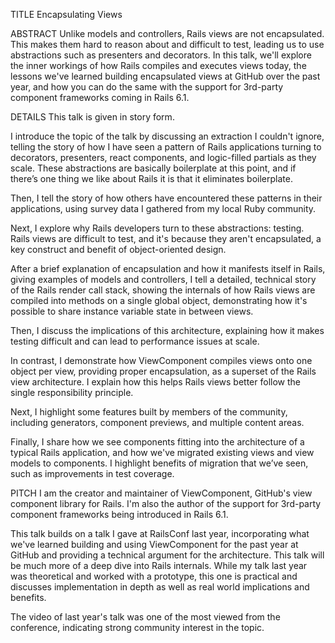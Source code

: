 TITLE
Encapsulating Views

ABSTRACT
Unlike models and controllers, Rails views are not encapsulated. This makes them hard to reason about and difficult to test, leading us to use abstractions such as presenters and decorators. In this talk, we'll explore the inner workings of how Rails compiles and executes views today, the lessons we've learned building encapsulated views at GitHub over the past year, and how you can do the same with the support for 3rd-party component frameworks coming in Rails 6.1.

DETAILS
This talk is given in story form.

I introduce the topic of the talk by discussing an extraction I couldn't ignore, telling the story of how I have seen a pattern of Rails applications turning to decorators, presenters, react components, and logic-filled partials as they scale. These abstractions are basically boilerplate at this point, and if there’s one thing we like about Rails it is that it eliminates boilerplate.

Then, I tell the story of how others have encountered these patterns in their applications, using survey data I gathered from my local Ruby community.

Next, I explore why Rails developers turn to these abstractions: testing. Rails views are difficult to test, and it's because they aren't encapsulated, a key construct and benefit of object-oriented design.

After a brief explanation of encapsulation and how it manifests itself in Rails, giving examples of models and controllers, I tell a detailed, technical story of the Rails render call stack, showing the internals of how Rails views are compiled into methods on a single global object, demonstrating how it's possible to share instance variable state in between views.

Then, I discuss the implications of this architecture, explaining how it makes testing difficult and can lead to performance issues at scale.

In contrast, I demonstrate how ViewComponent compiles views onto one object per view, providing proper encapsulation, as a superset of the Rails view architecture. I explain how this helps Rails views better follow the single responsibility principle.

Next, I highlight some features built by members of the community, including generators, component previews, and multiple content areas.

Finally, I share how we see components fitting into the architecture of a typical Rails application, and how we've migrated existing views and view models to components. I highlight benefits of migration that we’ve seen, such as improvements in test coverage.

PITCH
I am the creator and maintainer of ViewComponent, GitHub's view component library for Rails. I'm also the author of the support for 3rd-party component frameworks being introduced in Rails 6.1. 

This talk builds on a talk I gave at RailsConf last year, incorporating what we've learned building and using ViewComponent for the past year at GitHub and providing a technical argument for the architecture. This talk will be much more of a deep dive into Rails internals. While my talk last year was theoretical and worked with a prototype, this one is practical and discusses implementation in depth as well as real world implications and benefits. 

The video of last year's talk was one of the most viewed from the conference, indicating strong community interest in the topic.